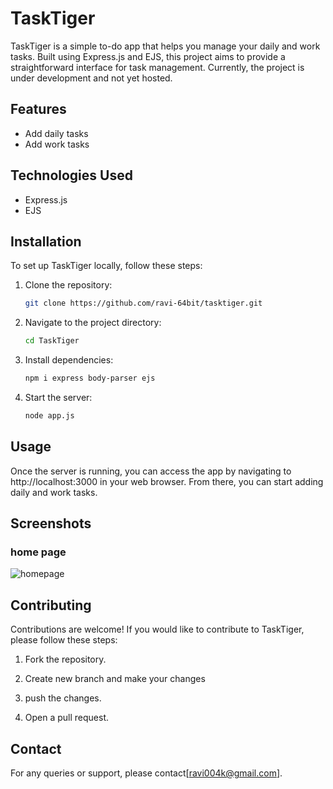 # TaskTiger

TaskTiger is a simple to-do app that helps you manage your daily and work tasks. Built using Express.js and EJS, this project aims to provide a straightforward interface for task management. Currently, the project is under development and not yet hosted.

## Features

- Add daily tasks
- Add work tasks

## Technologies Used

- Express.js
- EJS

## Installation

To set up TaskTiger locally, follow these steps:

1. Clone the repository:
   ```bash
   git clone https://github.com/ravi-64bit/tasktiger.git


2. Navigate to the project directory:
    ```bash
    cd TaskTiger

3. Install dependencies:
    ```bash
    npm i express body-parser ejs

4. Start the server:
    ```bash
    node app.js

## Usage

Once the server is running, you can access the app by navigating to http://localhost:3000 in your web browser. From there, you can start adding daily and work tasks.

## Screenshots

### home page

![homepage](https://github.com/ravi-64bit/TaskTiger/blob/master/screenshots/Screenshot%20(148).png)

## Contributing

Contributions are welcome! If you would like to contribute to TaskTiger, please follow these steps:

1. Fork the repository.

2. Create new branch and make your changes

3. push the changes.

4. Open a pull request.

## Contact

For any queries or support, please contact[ravi004k@gmail.com].
